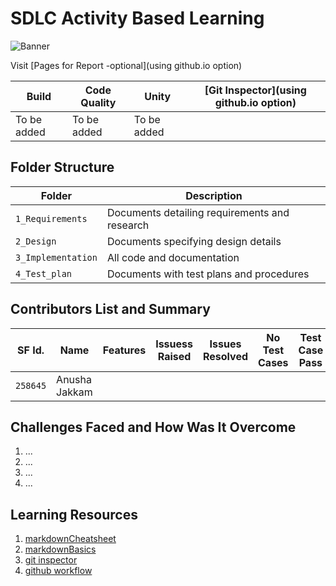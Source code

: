 # SDLC Activity Based Learning
![Banner]()

Visit [Pages for Report -optional](using github.io option)

Build | Code Quality | Unity | [Git Inspector](using github.io option)
------|----------|-------|--------------
 To be added | To be added | To be added


## Folder Structure
Folder             | Description
-------------------| -----------------------------------------
`1_Requirements`   |Documents detailing requirements and research
`2_Design`         |Documents specifying design details
`3_Implementation` |All code and documentation
`4_Test_plan`      |Documents with test plans and procedures

## Contributors List and Summary

SF Id. |  Name   |    Features    | Issuess Raised |Issues Resolved|No Test Cases|Test Case Pass
-------|---------|----------------|----------------|---------------|-------------|--------------
`258645` | Anusha Jakkam  |                   |        |        |        |   
   

## Challenges Faced and How Was It Overcome

1. ...
2. ...
3. ...
4. ...

## Learning Resources
1. [markdownCheatsheet](https://github.com/adam-p/markdown-here/wiki/Markdown-Cheatsheet)
2. [markdownBasics](https://guides.github.com/features/mastering-markdown/)
3. [git inspector](https://github.com/ejwa/gitinspector.git)
4. [github workflow](https://docs.github.com/en/actions/learn-github-action)

